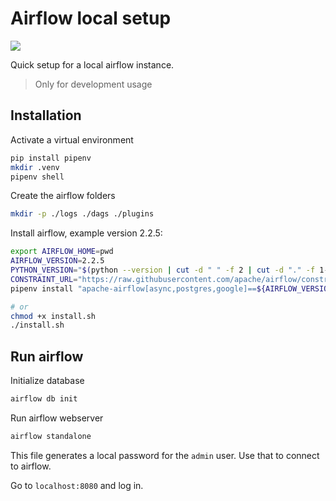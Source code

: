 # Airflow local setup
[<img src="https://img.shields.io/badge/Airflow-2.2.5-blue.svg?logo=LOGO">](https://airflow.apache.org/docs/apache-airflow/stable/start/local.html)

Quick setup for a local airflow instance.

> Only for development usage

## Installation
Activate a virtual environment

```bash
pip install pipenv
mkdir .venv
pipenv shell
```

Create the airflow folders

```bash
mkdir -p ./logs ./dags ./plugins
```

Install airflow, example version 2.2.5:

```bash
export AIRFLOW_HOME=pwd
AIRFLOW_VERSION=2.2.5
PYTHON_VERSION="$(python --version | cut -d " " -f 2 | cut -d "." -f 1-2)"
CONSTRAINT_URL="https://raw.githubusercontent.com/apache/airflow/constraints-${AIRFLOW_VERSION}/constraints-${PYTHON_VERSION}.txt"
pipenv install "apache-airflow[async,postgres,google]==${AIRFLOW_VERSION}" --constraint "${CONSTRAINT_URL}"

# or 
chmod +x install.sh
./install.sh
```

## Run airflow

Initialize database

```bash
airflow db init
```

Run airflow webserver

```bash
airflow standalone
```

This file generates a local password for the `admin` user. Use that to connect to airflow.

Go to `localhost:8080` and log in.